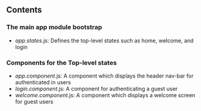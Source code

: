 ## Contents
 
### The main app module bootstrap

- *app.states*.js: Defines the top-level states such as home, welcome, and login

### Components for the Top-level states

- *app.component*.js: A component which displays the header nav-bar for authenticated in users
- *login.component*.js: A component for authenticating a guest user
- *welcome.component*.js: A component which displays a welcome screen for guest users
